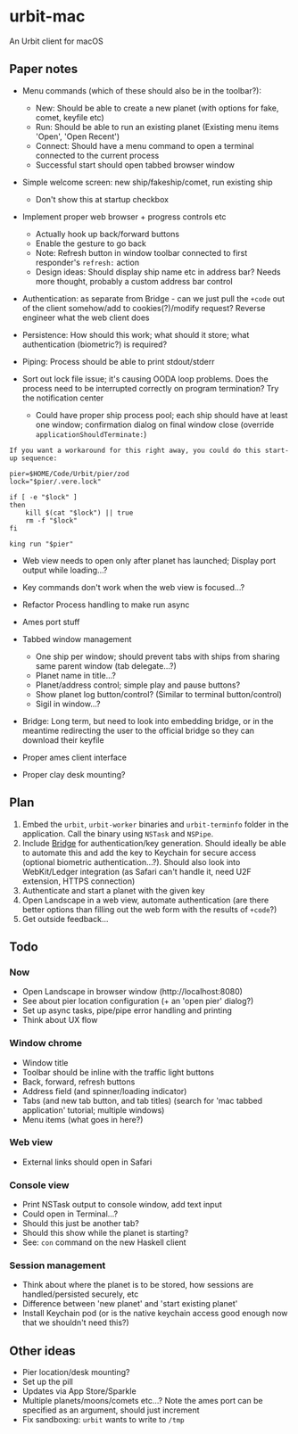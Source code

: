 # urbit-mac

An Urbit client for macOS 

## Paper notes

- Menu commands (which of these should also be in the toolbar?):
    - New: Should be able to create a new planet (with options for fake, comet, keyfile etc)
    - Run: Should be able to run an existing planet (Existing menu items 'Open', 'Open Recent')
    - Connect: Should have a menu command to open a terminal connected to the current process
    - Successful start should open tabbed browser window

- Simple welcome screen: new ship/fakeship/comet, run existing ship
    - Don't show this at startup checkbox

- Implement proper web browser + progress controls etc
    - Actually hook up back/forward buttons
    - Enable the gesture to go back
    - Note: Refresh button in window toolbar connected to first responder's `refresh:` action
    - Design ideas: Should display ship name etc in address bar? Needs more thought, probably a custom address bar control

- Authentication: as separate from Bridge - can we just pull the `+code` out of the client somehow/add to cookies(?)/modify request? Reverse engineer what the web client does

- Persistence: How should this work; what should it store; what authentication (biometric?) is required?

- Piping: Process should be able to print stdout/stderr

- Sort out lock file issue; it's causing OODA loop problems. Does the process need to be interrupted correctly on program termination? Try the notification center
    - Could have proper ship process pool; each ship should have at least one window; confirmation dialog on final window close (override `applicationShouldTerminate:`)

```
If you want a workaround for this right away, you could do this start-up sequence:

pier=$HOME/Code/Urbit/pier/zod
lock="$pier/.vere.lock"

if [ -e "$lock" ]
then
    kill $(cat "$lock") || true
    rm -f "$lock"
fi

king run "$pier"
```

- Web view needs to open only after planet has launched; Display port output while loading...?

- Key commands don't work when the web view is focused...?

- Refactor Process handling to make run async

- Ames port stuff
 
- Tabbed window management
    - One ship per window; should prevent tabs with ships from sharing same parent window (tab delegate...?)
    - Planet name in title...?
    - Planet/address control; simple play and pause buttons?
    - Show planet log button/control? (Similar to terminal button/control)
    - Sigil in window...?
 
- Bridge: Long term, but need to look into embedding bridge, or in the meantime redirecting the user to the official bridge so they can download their keyfile

- Proper ames client interface

- Proper clay desk mounting?

## Plan

1. Embed the `urbit`, `urbit-worker` binaries and `urbit-terminfo` folder in the application. Call the binary using `NSTask` and `NSPipe`.
2. Include [Bridge](https://bridge.urbit.org) for authentication/key generation. Should ideally be able to automate this and add the key to Keychain for secure access (optional biometric authentication...?). Should also look into WebKit/Ledger integration (as Safari can't handle it, need U2F extension, HTTPS connection)
3. Authenticate and start a planet with the given key
4. Open Landscape in a web view, automate authentication (are there better options than filling out the web form with the results of `+code`?)
5. Get outside feedback...

## Todo

### Now

- Open Landscape in browser window (http://localhost:8080)
- See about pier location configuration (+ an 'open pier' dialog?)
- Set up async tasks, pipe/pipe error handling and printing
- Think about UX flow

### Window chrome

- Window title
- Toolbar should be inline with the traffic light buttons
- Back, forward, refresh buttons
- Address field (and spinner/loading indicator)
- Tabs (and new tab button, and tab titles) (search for 'mac tabbed application' tutorial; multiple windows)
- Menu items (what goes in here?)

### Web view

- External links should open in Safari

### Console view

- Print NSTask output to console window, add text input
- Could open in Terminal...?
- Should this just be another tab?
- Should this show while the planet is starting?
- See: `con` command on the new Haskell client

### Session management

- Think about where the planet is to be stored, how sessions are handled/persisted securely, etc
- Difference between 'new planet' and 'start existing planet'
- Install Keychain pod (or is the native keychain access good enough now that we shouldn't need this?)

## Other ideas

- Pier location/desk mounting?
- Set up the pill
- Updates via App Store/Sparkle
- Multiple planets/moons/comets etc...? Note the ames port can be specified as an argument, should just increment
- Fix sandboxing: `urbit` wants to write to `/tmp`
